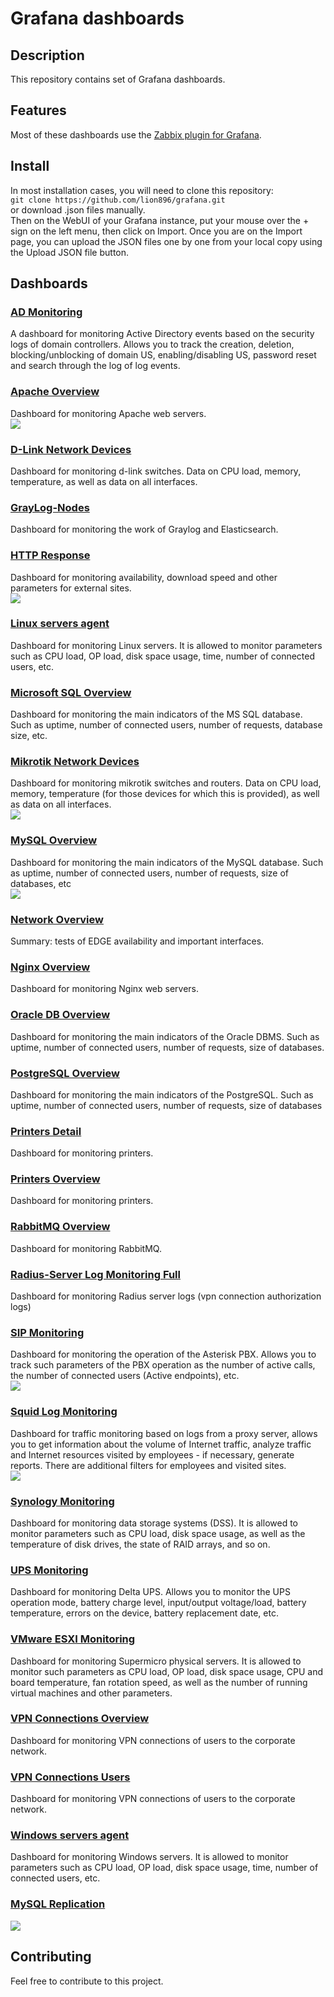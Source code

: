 # Grafana dashboards
## Description  
This repository contains set of Grafana dashboards.  
## Features  
Most of these dashboards use the [Zabbix plugin for Grafana](https://grafana.com/grafana/plugins/alexanderzobnin-zabbix-app/).  
## Install
In most installation cases, you will need to clone this repository:  
`git clone https://github.com/lion896/grafana.git`  
or download .json files manually.  
Then on the WebUI of your Grafana instance, put your mouse over the + sign on the left menu, then click on Import.
Once you are on the Import page, you can upload the JSON files one by one from your local copy using the Upload JSON file button.  
## Dashboards  
### [AD Monitoring](https://github.com/lion896/Grafana/blob/main/dashboards/AD%20Monitoring-1693995940464.json)  
A dashboard for monitoring Active Directory events based on the security logs of domain controllers.
Allows you to track the creation, deletion, blocking/unblocking of domain US, enabling/disabling US, password reset and search through the log of log events.  
### [Apache Overview](https://github.com/lion896/Grafana/blob/main/dashboards/Apache%20Overview-1693995954365.json)  
Dashboard for monitoring Apache web servers.  
![](https://github.com/lion896/Grafana/blob/main/images/apache.png) 
### [D-Link Network Devices](https://github.com/lion896/Grafana/blob/main/dashboards/D-Link%20Network%20Devices-1693995960983.json)  
Dashboard for monitoring d-link switches. Data on CPU load, memory, temperature, as well as data on all interfaces.  
### [GrayLog-Nodes](https://github.com/lion896/Grafana/blob/main/dashboards/GrayLog-Nodes-1693995967387.json)  
Dashboard for monitoring the work of Graylog and Elasticsearch.  
### [HTTP Response](https://github.com/lion896/Grafana/blob/main/dashboards/HTTP%20Response-1693995982339.json)  
Dashboard for monitoring availability, download speed and other parameters for external sites.  
![](https://github.com/lion896/Grafana/blob/main/images/http.png) 
### [Linux servers agent](https://github.com/lion896/Grafana/blob/main/dashboards/Linux%20servers%20agent-1693995989518.json)  
Dashboard for monitoring Linux servers. It is allowed to monitor parameters such as CPU load, OP load, disk space usage, time, number of connected users, etc.  
### [Microsoft SQL Overview](https://github.com/lion896/Grafana/blob/main/dashboards/Microsoft%20SQL%20Overview-1693995997518.json)  
Dashboard for monitoring the main indicators of the MS SQL database. Such as uptime, number of connected users, number of requests, database size, etc.  
### [Mikrotik Network Devices](https://github.com/lion896/Grafana/blob/main/dashboards/Mikrotik%20Network%20Devices-1693996005680.json)  
Dashboard for monitoring mikrotik switches and routers. Data on CPU load, memory, temperature (for those devices for which this is provided), as well as data on all interfaces.  
![](https://github.com/lion896/Grafana/blob/main/images/mikrotik.png)
### [MySQL Overview](https://github.com/lion896/Grafana/blob/main/dashboards/MySQL%20Overview-1693996024010.json)  
Dashboard for monitoring the main indicators of the MySQL database. Such as uptime, number of connected users, number of requests, size of databases, etc  
![](https://github.com/lion896/Grafana/blob/main/images/mysql.png)  
### [Network Overview](https://github.com/lion896/Grafana/blob/main/dashboards/Network%20Overview-1693996030806.json)  
Summary: tests of EDGE availability and important interfaces. 
### [Nginx Overview](https://github.com/lion896/Grafana/blob/main/dashboards/Nginx%20Overview-1693996039461.json)  
Dashboard for monitoring Nginx web servers.  
### [Oracle DB Overview](https://github.com/lion896/Grafana/blob/main/dashboards/Oracle%20DB%20Overview-1693996052247.json)  
Dashboard for monitoring the main indicators of the Oracle DBMS. Such as uptime, number of connected users, number of requests, size of databases.  
### [PostgreSQL Overview](https://github.com/lion896/Grafana/blob/main/dashboards/PostgreSQL%20Overview-1693996062871.json)  
Dashboard for monitoring the main indicators of the PostgreSQL. Such as uptime, number of connected users, number of requests, size of databases
### [Printers Detail](https://github.com/lion896/Grafana/blob/main/dashboards/Printers%20Detail-1693996070383.json)  
Dashboard for monitoring printers.  
### [Printers Overview](https://github.com/lion896/Grafana/blob/main/dashboards/Printers%20Overview-1693996078364.json)  
Dashboard for monitoring printers.  
### [RabbitMQ Overview](https://github.com/lion896/Grafana/blob/main/dashboards/RabbitMQ%20Overview-1693996085926.json)  
Dashboard for monitoring RabbitMQ.
### [Radius-Server Log Monitoring Full](https://github.com/lion896/Grafana/blob/main/dashboards/Radius-Server%20Log%20Monitoring%20Full-1693996096997.json)  
Dashboard for monitoring Radius server logs (vpn connection authorization logs)  
### [SIP Monitoring](https://github.com/lion896/Grafana/blob/main/dashboards/SIP%20Monitoring-1693996111622.json)  
Dashboard for monitoring the operation of the Asterisk PBX. Allows you to track such parameters of the PBX operation as the number of active calls, the number of connected users (Active endpoints), etc.  
![](https://github.com/lion896/Grafana/blob/main/images/sip.png)  
### [Squid Log Monitoring](https://github.com/lion896/Grafana/blob/main/dashboards/Squid%20Log%20Monitoring-1693472337304.json)  
Dashboard for traffic monitoring based on logs from a proxy server, allows you to get information about the volume of Internet traffic, analyze traffic and Internet resources visited by employees - if necessary, generate reports.
There are additional filters for employees and visited sites.  
![](https://github.com/lion896/Grafana/blob/main/images/squid.png)
### [Synology Monitoring](https://github.com/lion896/Grafana/blob/main/dashboards/Synology%20Monitoring-1693996122345.json)  
Dashboard for monitoring data storage systems (DSS). It is allowed to monitor parameters such as CPU load, disk space usage, as well as the temperature of disk drives, the state of RAID arrays, and so on.  
### [UPS Monitoring](https://github.com/lion896/Grafana/blob/main/dashboards/UPS%20Monitoring-1693996131691.json)  
Dashboard for monitoring Delta UPS. Allows you to monitor the UPS operation mode, battery charge level, input/output voltage/load, battery temperature, errors on the device, battery replacement date, etc.  
### [VMware ESXI Monitoring](https://github.com/lion896/Grafana/blob/main/dashboards/VMware%20ESXI%20Monitoring-1693996140195.json)  
Dashboard for monitoring Supermicro physical servers. It is allowed to monitor such parameters as CPU load, OP load, disk space usage, CPU and board temperature, fan rotation speed, as well as the number of running virtual machines and other parameters.  
### [VPN Connections Overview](https://github.com/lion896/Grafana/blob/main/dashboards/VPN%20Connections%20Overview-1693996149101.json)  
Dashboard for monitoring VPN connections of users to the corporate network.  
### [VPN Connections Users](https://github.com/lion896/Grafana/blob/main/dashboards/VPN%20Connections%20Users-1693996157693.json)  
Dashboard for monitoring VPN connections of users to the corporate network.  
### [Windows servers agent](https://github.com/lion896/Grafana/blob/main/dashboards/Windows%20servers%20agent-1693996167742.json)  
Dashboard for monitoring Windows servers. It is allowed to monitor parameters such as CPU load, OP load, disk space usage, time, number of connected users, etc.
### [MySQL Replication](https://github.com/lion896/Grafana/blob/main/dashboards/Zabbix%20DB%20Replication-1693996176398.json)  
![](https://github.com/lion896/Grafana/blob/main/images/zabbix.png)
## Contributing  
Feel free to contribute to this project.

